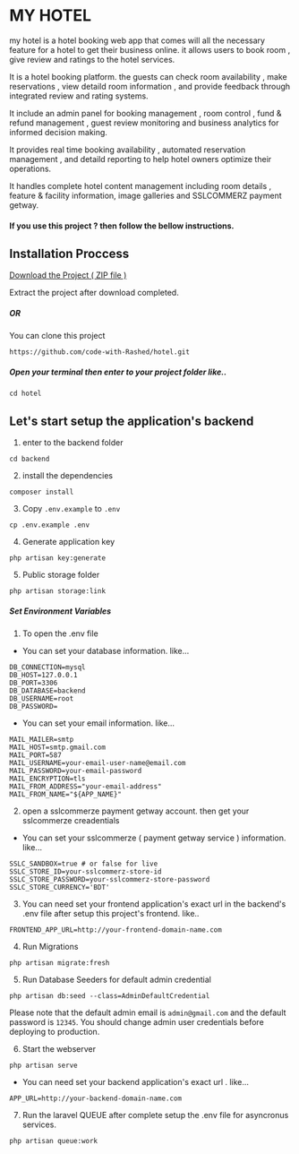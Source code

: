 # MY HOTEL

my hotel is a hotel booking web app that comes will all the necessary feature for a hotel to get their business online. it allows users to book room , give review and ratings to the hotel services.

It is a hotel booking platform. the guests can check room availability , make reservations , view detaild room information , and provide feedback through integrated review and rating systems.

It include an admin panel for booking management , room control , fund & refund management , guest review monitoring and business analytics for informed decision making.

It provides real time booking availability , automated reservation management , and detaild reporting to help hotel owners optimize their operations.

It handles complete hotel content management including room details , feature & facility information, image galleries and SSLCOMMERZ payment getway.

#### If you use this project ? then follow the bellow instructions. 

## Installation Proccess
[Download the Project ( ZIP file ) ](https://github.com/code-with-Rashed/hotel/archive/refs/heads/master.zip)

Extract the project after download completed.

##### OR
You can clone this project
```
https://github.com/code-with-Rashed/hotel.git
```

##### Open your terminal then enter to your project folder like..
```
cd hotel
```

## Let's start setup the application's backend
1. enter to the backend folder
```
cd backend
```
2. install the  dependencies
```
composer install
```
3. Copy `.env.example` to `.env`
```
cp .env.example .env
```
4. Generate application key
```
php artisan key:generate
```
5. Public storage folder
```
php artisan storage:link
```
##### Set Environment Variables
1. To open the .env file
- You can set your database information. like...
```
DB_CONNECTION=mysql
DB_HOST=127.0.0.1
DB_PORT=3306
DB_DATABASE=backend
DB_USERNAME=root
DB_PASSWORD=
```
- You can set your email information. like...
```
MAIL_MAILER=smtp
MAIL_HOST=smtp.gmail.com
MAIL_PORT=587
MAIL_USERNAME=your-email-user-name@email.com
MAIL_PASSWORD=your-email-password
MAIL_ENCRYPTION=tls
MAIL_FROM_ADDRESS="your-email-address"
MAIL_FROM_NAME="${APP_NAME}"
```
2. open a sslcommerze payment getway account. then get your sslcommerze creadentials
- You can set your sslcommerze ( payment getway service ) information. like...
```
SSLC_SANDBOX=true # or false for live
SSLC_STORE_ID=your-sslcommerz-store-id
SSLC_STORE_PASSWORD=your-sslcommerz-store-password
SSLC_STORE_CURRENCY='BDT'
```
3.  You can need set your frontend application's exact url in the backend's .env file after setup this project's frontend. like..
```
FRONTEND_APP_URL=http://your-frontend-domain-name.com
```
4. Run Migrations
```
php artisan migrate:fresh
```
5. Run Database Seeders for default admin credential
```
php artisan db:seed --class=AdminDefaultCredential
```
Please note that the default admin email is `admin@gmail.com` and the default password is `12345`. You should change admin user credentials before deploying to production.

6. Start the webserver
```
php artisan serve
```
-  You can need set your backend application's exact url . like...
```
APP_URL=http://your-backend-domain-name.com
```
7. Run the laravel QUEUE after complete setup the .env file for asyncronus services.
```
php artisan queue:work
```
